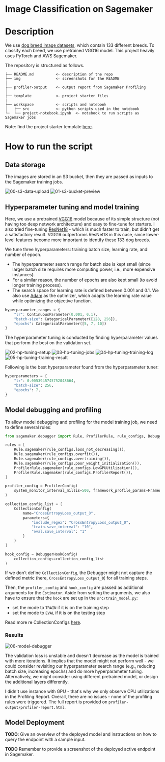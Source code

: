# Image Classification on Sagemaker

# Description

We use [dog breed image datasets](http://vision.stanford.edu/aditya86/ImageNetDogs/), which contain 133 different breeds. To classify each breed, we use pretrained VGG16 model. This project heavily uses PyTorch and AWS Sagemaker.

The repository is structured as follows.

```
├── README.md          <- description of the repo
├── img                <- screenshots for the README
|
├── profiler-output    <- output report from Sagemaker Profiling
│
├── template           <- project starter files
|
├── workspace          <- scripts and notebook
│   ├── src            <- python scripts used in the notebook
└─  └── project-notebook.ipynb  <- notebook to run scripts as Sagemaker jobs
```

Note: find the project starter template [here](https://github.com/udacity/nd009t-c3-deep-learning-topics-within-computer-vision-nlp-project-starter).

# How to run the script

## Data storage

The images are stored in an S3 bucket, then they are passed as inputs to the Sagemaker training jobs.

![00-s3-data-upload](img/00-s3-data-upload.png)
![01-s3-bucket-preview](img/01-s3-bucket-preview.png)

## Hyperparameter tuning and model training

Here, we use a pretrained [VGG16](https://neurohive.io/en/popular-networks/vgg16/) model because of its simple structure (not having too deep network architecture) and easy to fine-tune for starters. I also tried fine-tuning [ResNet18](https://pytorch.org/hub/pytorch_vision_resnet/) - which is much faster to train, but didn't get a satisfactory result. VGG16 outperforms ResNet18 in this case, since lower-level features become more important to identify these 133 dog breeds.

We tune three hyperparameters: training batch size, learning rate, and number of epoch. 
- The hyperparameter search range for batch size is kept small (since larger batch size requires more computing power, i.e., more expensive instances). 
- For a similar reason, the number of epochs are also kept small (to avoid longer training process).
- The search space for learning rate is defined between 0.001 and 0.1. We also use [Adam](https://machinelearningmastery.com/adam-optimization-algorithm-for-deep-learning/) as the optimizer, which adapts the learning rate value while optimizing the objective function.

```py
hyperparameter_ranges = {
    "lr": ContinuousParameter(0.001, 0.1),
    "batch-size": CategoricalParameter([128, 256]),
    "epochs": CategoricalParameter([5, 7, 10])
}
```

The hyperparameter tuning is conducted by finding hyperparameter values that perform the best on the validation set.

![02-hp-tuning-setup](img/02-hp-tuning-setup.png)
![03-hp-tuning-jobs](img/03-hp-tuning-jobs.png)
![04-hp-tuning-training-log](img/04-hp-tuning-training-log.png)
![05-hp-tuning-training-result](img/05-hp-tuning-result-notebook.png)

Following is the best hyperparameter found from the hyperparameter tuner:

```py
hyperparameters = {
    "lr": 0.0053945745752048664,
    "batch-size": 256,
    "epochs": 7,
}
```

## Model debugging and profiling

To allow model debugging and profiling for the model training job, we need to define several rules:

```py
from sagemaker.debugger import Rule, ProfilerRule, rule_configs, DebuggerHookConfig, ProfilerConfig, FrameworkProfile, CollectionConfig

rules = [
    Rule.sagemaker(rule_configs.loss_not_decreasing()),
    Rule.sagemaker(rule_configs.overfit()),
    Rule.sagemaker(rule_configs.overtraining()),
    Rule.sagemaker(rule_configs.poor_weight_initialization()),
    ProfilerRule.sagemaker(rule_configs.LowGPUUtilization()),
    ProfilerRule.sagemaker(rule_configs.ProfilerReport()),
]

profiler_config = ProfilerConfig(
    system_monitor_interval_millis=500, framework_profile_params=FrameworkProfile(num_steps=10)
)

collection_config_list = [
    CollectionConfig(
        name="CrossEntropyLoss_output_0",
        parameters={
            "include_regex": "CrossEntropyLoss_output_0", 
            "train.save_interval": "10",
            "eval.save_interval": "1"
        }
    )
]

hook_config = DebuggerHookConfig(
    collection_configs=collection_config_list
)
```

If we don't define `CollectionConfig`, the Debugger might not capture the defined metric (here, `CrossEntropyLoss_output_0`) for all training steps. 

Then, the `profiler_config` and `hook_config` are passed as additional arguments for the `Estimator`. Aside from setting the arguments, we also have to ensure that the `hook` are set up in the `src/train_model.py`:
- set the mode to `TRAIN` if it is on the training step
- set the mode to `EVAL` if it is on the testing step

Read more re CollectionConfigs [here](https://docs.aws.amazon.com/sagemaker/latest/dg/debugger-configure-hook.html).


### Results

![06-model-debugger](img/06-model-debugger.png)

The validation loss is unstable and doesn't decrease as the model is trained with more iterations. It implies that the model might not perform well - we could consider revisiting our hyperparameter search range (e.g., reducing batch size, increasing epochs) and do more hyperparameter tuning. Alternatively, we might consider using different pretrained model, or design the additional layers differently.

I didn't use instance with GPU - that's why we only observe CPU utilizations in the Profiling Report. Overall, there are no issues - none of the profiling rules were triggered. The full report is provided on `profiler-output/profiler-report.html`.

## Model Deployment
**TODO**: Give an overview of the deployed model and instructions on how to query the endpoint with a sample input.

**TODO** Remember to provide a screenshot of the deployed active endpoint in Sagemaker.